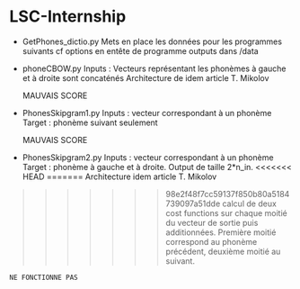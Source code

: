 # LSC-Internship

- GetPhones_dictio.py
    Mets en place les données pour les programmes suivants
    cf options en entête de programme
    outputs dans /data

- phoneCBOW.py
    Inputs : Vecteurs représentant les phonèmes à gauche et à droite sont concaténés
    Architecture de idem article T. Mikolov
    
    MAUVAIS SCORE
    
- PhonesSkipgram1.py
    Inputs : vecteur correspondant à un phonème
    Target : phonème suivant seulement
    
    MAUVAIS SCORE
    
- PhonesSkipgram2.py
    Inputs : vecteur correspondant à un phonème
    Target : phonème à gauche et à droite. 
    Output de taille 2*n_in. 
<<<<<<< HEAD
=======
    Architecture idem article T. Mikolov
>>>>>>> 98e2f48f7cc59137f850b80a5184739097a51dde
    calcul de deux cost functions sur chaque moitié du vecteur de sortie puis additionnées. 
    Première moitié correspond au phonème précédent, deuxième moitié au suivant. 
    
    NE FONCTIONNE PAS
